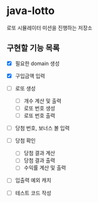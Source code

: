 # java-lotto
로또 시뮬레이터 미션을 진행하는 저장소

## 구현할 기능 목록

* [x] 필요한 domain 생성
* [x] 구입금액 입력
* [ ] 로또 생성
    * [ ] 개수 계산 및 출력
    * [ ] 로또 번호 생성
    * [ ] 로또 번호 출력 
* [ ] 당첨 번호, 보너스 볼 입력
* [ ] 당첨 확인
    * [ ] 당첨 결과 계산
    * [ ] 당첨 결과 출력
    * [ ] 수익률 계산 및 출력
* [ ] 입출력 예외 캐치
* [ ] 테스트 코드 작성

